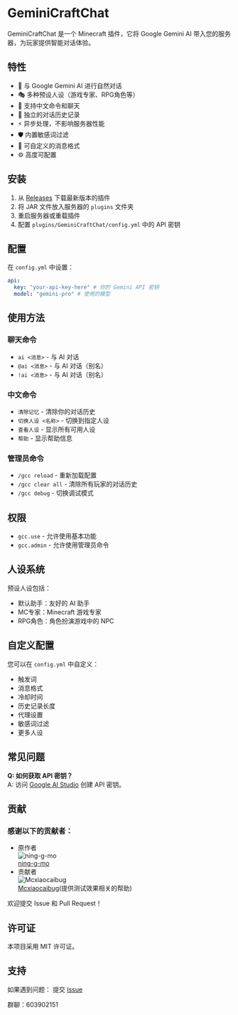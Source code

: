 # GeminiCraftChat
GeminiCraftChat 是一个 Minecraft 插件，它将 Google Gemini AI 带入您的服务器，为玩家提供智能对话体验。

## 特性

- 🤖 与 Google Gemini AI 进行自然对话
- 🎭 多种预设人设（游戏专家、RPG角色等）
- 💬 支持中文命令和聊天
- 🔄 独立的对话历史记录
- ⚡ 异步处理，不影响服务器性能
- 🛡️ 内置敏感词过滤
- 🎨 可自定义的消息格式
- ⚙️ 高度可配置

## 安装

1. 从 [Releases](https://github.com/ning-g-mo/gcc/releases) 下载最新版本的插件
2. 将 JAR 文件放入服务器的 `plugins` 文件夹
3. 重启服务器或重载插件
4. 配置 `plugins/GeminiCraftChat/config.yml` 中的 API 密钥

## 配置

在 `config.yml` 中设置：

```yaml
api:
  key: "your-api-key-here" # 你的 Gemini API 密钥
  model: "gemini-pro" # 使用的模型
```


## 使用方法

### 聊天命令
- `ai <消息>` - 与 AI 对话
- `@ai <消息>` - 与 AI 对话（别名）
- `!ai <消息>` - 与 AI 对话（别名）

### 中文命令
- `清除记忆` - 清除你的对话历史
- `切换人设 <名称>` - 切换到指定人设
- `查看人设` - 显示所有可用人设
- `帮助` - 显示帮助信息

### 管理员命令
- `/gcc reload` - 重新加载配置
- `/gcc clear all` - 清除所有玩家的对话历史
- `/gcc debug` - 切换调试模式

## 权限

- `gcc.use` - 允许使用基本功能
- `gcc.admin` - 允许使用管理员命令

## 人设系统

预设人设包括：
- 默认助手：友好的 AI 助手
- MC专家：Minecraft 游戏专家
- RPG角色：角色扮演游戏中的 NPC

## 自定义配置

您可以在 `config.yml` 中自定义：
- 触发词
- 消息格式
- 冷却时间
- 历史记录长度
- 代理设置
- 敏感词过滤
- 更多人设

## 常见问题

**Q: 如何获取 API 密钥？**  
A: 访问 [Google AI Studio](https://makersuite.google.com/app/apikey) 创建 API 密钥。

## 贡献
### 感谢以下的贡献者：
- 原作者  
![ning-g-mo](https://github.com/ning-g-mo.png?size=64)  
[ning-g-mo](https://github.com/ning-g-mo)  
- 贡献者  
![Mcxiaocaibug](https://github.com/Mcxiaocaibug.png?size=64)  
[Mcxiaocaibug](https://github.com/Mcxiaocaibug)(提供测试效果相关的帮助)

欢迎提交 Issue 和 Pull Request！

## 许可证

本项目采用 MIT 许可证。

## 支持

如果遇到问题：
提交 [Issue](https://github.com/ning-g-mo/gcc/issues)  

群聊：603902151
